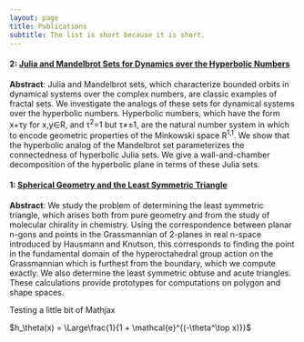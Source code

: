 ```yaml
---
layout: page
title: Publications
subtitle: The list is short because it is short.
---
```



#### 2: [Julia and Mandelbrot Sets for Dynamics over the Hyperbolic Numbers](https://aaronshukert.github.io/HyperbolicMandelbrotAndJuliaSets.pdf)
**Abstract**: Julia and Mandelbrot sets, which characterize bounded orbits in dynamical systems over the complex numbers, are classic examples of fractal sets. We investigate the analogs of these sets for dynamical systems over the hyperbolic numbers. Hyperbolic numbers, which have the form x+τy for x,y∈R, and τ<sup>2</sup>=1 but τ≠±1, are the natural number system in which to encode geometric properties of the Minkowski space R<sup>1,1</sup>. We show that the hyperbolic analog of the Mandelbrot set parameterizes the connectedness of hyperbolic Julia sets. We give a wall-and-chamber decomposition of the hyperbolic plane in terms of these Julia sets.


#### 1: [Spherical Geometry and the Least Symmetric Triangle](https://aaronshukert.github.io/LeastSymmetricTriangle.pdf)
**Abstract**: We study the problem of determining the least symmetric triangle, which arises both from pure geometry and from the study of molecular chirality in chemistry. Using the correspondence between planar n-gons and points in the Grassmannian of 2-planes in real n-space introduced by Hausmann and Knutson, this corresponds to finding the point in the fundamental domain of the hyperoctahedral group action on the Grassmannian which is furthest from the boundary, which we compute exactly. We also determine the least symmetric obtuse and acute triangles. These calculations provide prototypes for computations on polygon and shape spaces.

Testing a little bit of Mathjax

 $h_\theta(x) = \Large\frac{1}{1 + \mathcal{e}^{(-\theta^\top x)}}$
